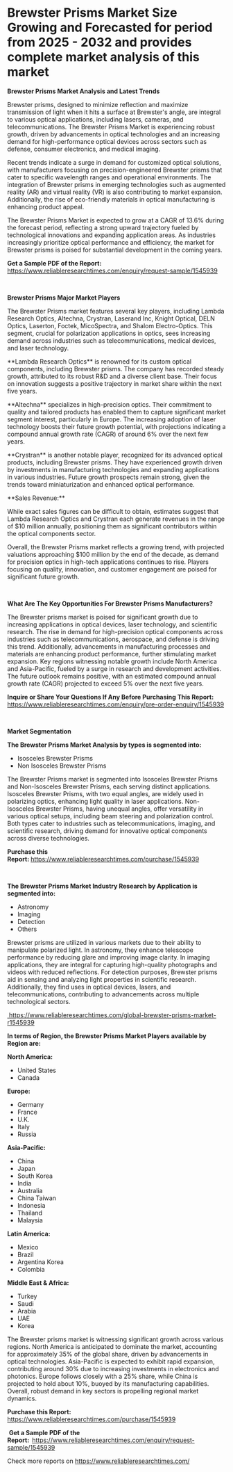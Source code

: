 <p><h1>Brewster Prisms Market Size Growing and Forecasted for period from 2025 - 2032 and provides complete market analysis of this market</h1></p><p><strong>Brewster Prisms Market Analysis and Latest Trends</strong></p>
<p><p>Brewster prisms, designed to minimize reflection and maximize transmission of light when it hits a surface at Brewster's angle, are integral to various optical applications, including lasers, cameras, and telecommunications. The Brewster Prisms Market is experiencing robust growth, driven by advancements in optical technologies and an increasing demand for high-performance optical devices across sectors such as defense, consumer electronics, and medical imaging.</p><p>Recent trends indicate a surge in demand for customized optical solutions, with manufacturers focusing on precision-engineered Brewster prisms that cater to specific wavelength ranges and operational environments. The integration of Brewster prisms in emerging technologies such as augmented reality (AR) and virtual reality (VR) is also contributing to market expansion. Additionally, the rise of eco-friendly materials in optical manufacturing is enhancing product appeal.</p><p>The Brewster Prisms Market is expected to grow at a CAGR of 13.6% during the forecast period, reflecting a strong upward trajectory fueled by technological innovations and expanding application areas. As industries increasingly prioritize optical performance and efficiency, the market for Brewster prisms is poised for substantial development in the coming years.</p></p>
<p><strong>Get a Sample PDF of the Report:&nbsp;</strong> <a href="https://www.reliableresearchtimes.com/enquiry/request-sample/1545939?utm_campaign=2199&utm_medium=2&utm_source=Github&utm_content=ia&utm_term=11042025&utm_id=brewster-prisms">https://www.reliableresearchtimes.com/enquiry/request-sample/1545939</a></p>
<p>&nbsp;</p>
<p><strong>Brewster Prisms Major Market Players</strong></p>
<p><p>The Brewster Prisms market features several key players, including Lambda Research Optics, Altechna, Crystran, Laserand Inc, Knight Optical, DELN Optics, Laserton, Foctek, MicoSpectra, and Shalom Electro-Optics. This segment, crucial for polarization applications in optics, sees increasing demand across industries such as telecommunications, medical devices, and laser technology.</p><p>**Lambda Research Optics** is renowned for its custom optical components, including Brewster prisms. The company has recorded steady growth, attributed to its robust R&D and a diverse client base. Their focus on innovation suggests a positive trajectory in market share within the next five years.</p><p>**Altechna** specializes in high-precision optics. Their commitment to quality and tailored products has enabled them to capture significant market segment interest, particularly in Europe. The increasing adoption of laser technology boosts their future growth potential, with projections indicating a compound annual growth rate (CAGR) of around 6% over the next few years.</p><p>**Crystran** is another notable player, recognized for its advanced optical products, including Brewster prisms. They have experienced growth driven by investments in manufacturing technologies and expanding applications in various industries. Future growth prospects remain strong, given the trends toward miniaturization and enhanced optical performance.</p><p>**Sales Revenue:** </p><p>While exact sales figures can be difficult to obtain, estimates suggest that Lambda Research Optics and Crystran each generate revenues in the range of $10 million annually, positioning them as significant contributors within the optical components sector. </p><p>Overall, the Brewster Prisms market reflects a growing trend, with projected valuations approaching $100 million by the end of the decade, as demand for precision optics in high-tech applications continues to rise. Players focusing on quality, innovation, and customer engagement are poised for significant future growth.</p></p>
<p>&nbsp;</p>
<p><strong>What Are The Key Opportunities For Brewster Prisms Manufacturers?</strong></p>
<p><p>The Brewster prisms market is poised for significant growth due to increasing applications in optical devices, laser technology, and scientific research. The rise in demand for high-precision optical components across industries such as telecommunications, aerospace, and defense is driving this trend. Additionally, advancements in manufacturing processes and materials are enhancing product performance, further stimulating market expansion. Key regions witnessing notable growth include North America and Asia-Pacific, fueled by a surge in research and development activities. The future outlook remains positive, with an estimated compound annual growth rate (CAGR) projected to exceed 5% over the next five years.</p></p>
<p><strong>Inquire or Share Your Questions If Any Before Purchasing This Report:</strong> <a href="https://www.reliableresearchtimes.com/enquiry/pre-order-enquiry/1545939?utm_campaign=2199&utm_medium=2&utm_source=Github&utm_content=ia&utm_term=11042025&utm_id=brewster-prisms">https://www.reliableresearchtimes.com/enquiry/pre-order-enquiry/1545939</a></p>
<p>&nbsp;</p>
<p><strong>Market Segmentation</strong></p>
<p><strong>The Brewster Prisms Market Analysis by types is segmented into:</strong></p>
<p><ul><li>Isosceles Brewster Prisms</li><li>Non Isosceles Brewster Prisms</li></ul></p>
<p><p>The Brewster Prisms market is segmented into Isosceles Brewster Prisms and Non-Isosceles Brewster Prisms, each serving distinct applications. Isosceles Brewster Prisms, with two equal angles, are widely used in polarizing optics, enhancing light quality in laser applications. Non-Isosceles Brewster Prisms, having unequal angles, offer versatility in various optical setups, including beam steering and polarization control. Both types cater to industries such as telecommunications, imaging, and scientific research, driving demand for innovative optical components across diverse technologies.</p></p>
<p><strong>Purchase this Report:&nbsp;</strong><a href="https://www.reliableresearchtimes.com/purchase/1545939?utm_campaign=2199&utm_medium=2&utm_source=Github&utm_content=ia&utm_term=11042025&utm_id=brewster-prisms">https://www.reliableresearchtimes.com/purchase/1545939</a></p>
<p>&nbsp;</p>
<p><strong>The Brewster Prisms Market Industry Research by Application is segmented into:</strong></p>
<p><ul><li>Astronomy</li><li>Imaging</li><li>Detection</li><li>Others</li></ul></p>
<p><p>Brewster prisms are utilized in various markets due to their ability to manipulate polarized light. In astronomy, they enhance telescope performance by reducing glare and improving image clarity. In imaging applications, they are integral for capturing high-quality photographs and videos with reduced reflections. For detection purposes, Brewster prisms aid in sensing and analyzing light properties in scientific research. Additionally, they find uses in optical devices, lasers, and telecommunications, contributing to advancements across multiple technological sectors.</p></p>
<p><a href="https://www.reliableresearchtimes.com/global-brewster-prisms-market-r1545939?utm_campaign=2199&utm_medium=2&utm_source=Github&utm_content=ia&utm_term=11042025&utm_id=brewster-prisms">&nbsp;https://www.reliableresearchtimes.com/global-brewster-prisms-market-r1545939</a></p>
<p><strong>In terms of Region, the Brewster Prisms Market Players available by Region are:</strong></p>
<p>
    <p> <strong> North America: </strong>
        <ul>
            <li>United States</li>
            <li>Canada</li>
        </ul>
        </p> 
    <p> <strong> Europe: </strong>
        <ul>
            <li>Germany</li>
            <li>France</li>
            <li>U.K.</li>
            <li>Italy</li>
            <li>Russia</li>
        </ul>
        </p> 
    <p> <strong> Asia-Pacific: </strong>
        <ul>
            <li>China</li>
            <li>Japan</li>
            <li>South Korea</li>
            <li>India</li>
            <li>Australia</li>
            <li>China Taiwan</li>
            <li>Indonesia</li>
            <li>Thailand</li>
            <li>Malaysia</li>
        </ul>
        </p> 
    <p> <strong> Latin America: </strong>
        <ul>
            <li>Mexico</li>
            <li>Brazil</li>
            <li>Argentina Korea</li>
            <li>Colombia</li>
        </ul>
        </p> 
    <p> <strong> Middle East & Africa: </strong>
        <ul>
            <li>Turkey</li>
            <li>Saudi</li>
            <li>Arabia</li>
            <li>UAE</li>
            <li>Korea</li>
        </ul>
    </p>
    </p>
<p><p>The Brewster prisms market is witnessing significant growth across various regions. North America is anticipated to dominate the market, accounting for approximately 35% of the global share, driven by advancements in optical technologies. Asia-Pacific is expected to exhibit rapid expansion, contributing around 30% due to increasing investments in electronics and photonics. Europe follows closely with a 25% share, while China is projected to hold about 10%, buoyed by its manufacturing capabilities. Overall, robust demand in key sectors is propelling regional market dynamics.</p></p>
<p><strong>Purchase this Report: </strong><a href="https://www.reliableresearchtimes.com/purchase/1545939?utm_campaign=2199&utm_medium=2&utm_source=Github&utm_content=ia&utm_term=11042025&utm_id=brewster-prisms">https://www.reliableresearchtimes.com/purchase/1545939</a></p>
<p>&nbsp;<strong>Get a Sample PDF of the Report:&nbsp;&nbsp;</strong><a href="https://www.reliableresearchtimes.com/enquiry/request-sample/1545939?utm_campaign=2199&utm_medium=2&utm_source=Github&utm_content=ia&utm_term=11042025&utm_id=brewster-prisms">https://www.reliableresearchtimes.com/enquiry/request-sample/1545939</a></p>
<p><strong></strong></p>
<p>Check more reports on <a href="https://www.reliableresearchtimes.com/?utm_campaign=2199&utm_medium=2&utm_source=Github&utm_content=ia&utm_term=11042025&utm_id=brewster-prisms">https://www.reliableresearchtimes.com/</a></p>